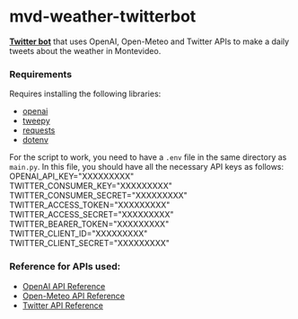 # mvd-weather-twitterbot
**[Twitter bot](https://twitter.com/NubelGPT)** that uses OpenAI, Open-Meteo and Twitter APIs to make a daily tweets about the weather in Montevideo.

### Requirements
Requires installing the following libraries:
- [openai](https://platform.openai.com/docs/libraries)
- [tweepy](https://www.tweepy.org/)
- [requests](https://pypi.org/project/requests/)
- [dotenv](https://pypi.org/project/python-dotenv/)

For the script to work, you need to have a `.env` file in the same directory as `main.py`. In this file, you should have all the necessary API keys as follows:
    OPENAI_API_KEY="XXXXXXXXX"
    TWITTER_CONSUMER_KEY="XXXXXXXXX"
    TWITTER_CONSUMER_SECRET="XXXXXXXXX"
    TWITTER_ACCESS_TOKEN="XXXXXXXXX"
    TWITTER_ACCESS_SECRET="XXXXXXXXX"
    TWITTER_BEARER_TOKEN="XXXXXXXXX"
    TWITTER_CLIENT_ID="XXXXXXXXX"
    TWITTER_CLIENT_SECRET="XXXXXXXXX"

### Reference for APIs used:
- [OpenAI API Reference](https://platform.openai.com/docs/api-reference)
- [Open-Meteo API Reference](https://open-meteo.com/en/docs)
- [Twitter API Reference](https://developer.twitter.com/en/docs/api-reference-index)
